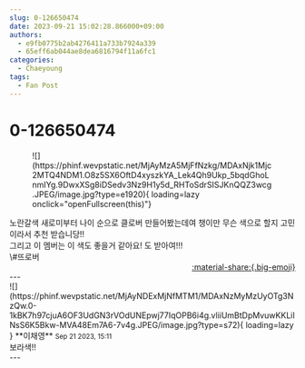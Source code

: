 ```yaml
---
slug: 0-126650474
date: 2023-09-21 15:02:28.866000+09:00
authors:
  - e9fb0775b2ab4276411a733b7924a339
  - 65eff6ab044ae8dea6816794f11a6fc1
categories:
  - Chaeyoung
tags:
  - Fan Post
---
```


# 0-126650474

<div class="post-container" markdown="1">
<div class="content-container md-sidebar__scrollwrap" markdown="1">


<figure markdown="1">
![](https://phinf.wevpstatic.net/MjAyMzA5MjFfNzkg/MDAxNjk1Mjc2MTQ4NDM1.O8z5SX6OftD4xyszkYA_Lek4Qh9Ukp_5bqdGhoLnmIYg.9DwxXSg8iDSedv3Nz9H1y5d_RHToSdrSISJKnQQZ3wcg.JPEG/image.jpg?type=e1920){ loading=lazy onclick="openFullscreen(this)"}
</figure>
노란갈색 새로미부터 나이 순으로 클로버 만들어봤는데여 챙이만 무슨 색으로 할지 고민이라서 추천 받습니당!! <br>그리고 이 멤버는 이 색도 좋을거 같아요! 도 받아여!!!<br>\#뜨로버 

</div>
</div>

<div style="text-align: right;" markdown="1">
<a href="https://weverse.io/fromis9/fanpost/0-126650474" style="text-align: right;">:material-share:{.big-emoji}</a>
</div>
---

<div class="comments-container md-sidebar__scrollwrap" markdown="1">
<div class="comment" markdown="1">
<div class='id-container' markdown="1">
![](https://phinf.wevpstatic.net/MjAyNDExMjNfMTM1/MDAxNzMyMzUyOTg3NzQw.0-1kBK7h97cjuA6OF3UdGN3rVOdUNEpwj77IqOPB6i4g.vliiUmBtDpMvuwKKLiINsS6K5Bkw-MVA48Em7A6-7v4g.JPEG/image.jpg?type=s72){ loading=lazy }
**<span class="artist">이채영</span>** <small>Sep 21 2023, 15:11</small><br>
</div>
<div class='comment-body' markdown="1">
보라색!!
</div>
</div>
</div>
---
